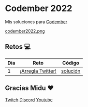# Codember 2022
Mis soluciones para [Codember](https://codember.dev/)


[codember2022.png](https://postimg.cc/w1ymWTnd)

## Retos :computer:

| Día | Reto                                                                               | Código                       |
| --- | ---------------------------------------------------------------------------------- | ---------------------------- |
| 1   | [¡Arregla Twitter!](./src/challenge01/README.md)                  | [solución](./src/challenge01/index.js) |


## Gracias Midu :heart:

[Twitch](https://twitch.tv/midudev) [Discord](https://discord.gg/midudev) [Youtube](https://youtube.com/midudev)
